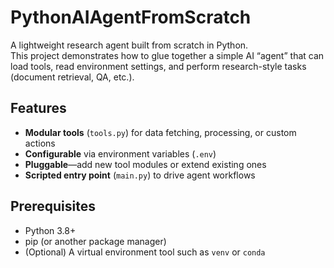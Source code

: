 # PythonAIAgentFromScratch

A lightweight research agent built from scratch in Python.  
This project demonstrates how to glue together a simple AI “agent” that can load tools, read environment settings, and perform research-style tasks (document retrieval, QA, etc.).

## Features

- **Modular tools** (`tools.py`) for data fetching, processing, or custom actions  
- **Configurable** via environment variables (`.env`)  
- **Pluggable**—add new tool modules or extend existing ones  
- **Scripted entry point** (`main.py`) to drive agent workflows  

## Prerequisites

- Python 3.8+  
- pip (or another package manager)  
- (Optional) A virtual environment tool such as `venv` or `conda`

